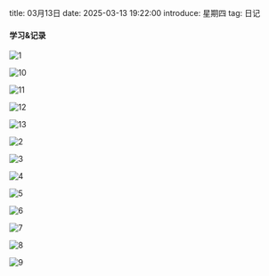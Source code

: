 title: 03月13日
date: 2025-03-13 19:22:00
introduce: 星期四
tag: 日记

#### 学习&记录
![1](/static/img/2025/03/13/1.jpg)

![10](/static/img/2025/03/13/10.jpg)

![11](/static/img/2025/03/13/11.jpg)

![12](/static/img/2025/03/13/12.jpg)

![13](/static/img/2025/03/13/13.jpg)

![2](/static/img/2025/03/13/2.jpg)

![3](/static/img/2025/03/13/3.jpg)

![4](/static/img/2025/03/13/4.jpg)

![5](/static/img/2025/03/13/5.jpg)

![6](/static/img/2025/03/13/6.jpg)

![7](/static/img/2025/03/13/7.jpg)

![8](/static/img/2025/03/13/8.jpg)

![9](/static/img/2025/03/13/9.jpg)

